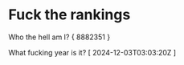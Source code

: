 # Fuck the rankings

Who the hell am I?
{ 8882351 }

What fucking year is it?
[ 2024-12-03T03:03:20Z ]
